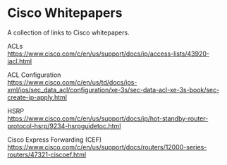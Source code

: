 # Cisco Whitepapers   
A collection of links to Cisco whitepapers.   

ACLs   
https://www.cisco.com/c/en/us/support/docs/ip/access-lists/43920-iacl.html   

ACL Configuration   
https://www.cisco.com/c/en/us/td/docs/ios-xml/ios/sec_data_acl/configuration/xe-3s/sec-data-acl-xe-3s-book/sec-create-ip-apply.html

HSRP   
https://www.cisco.com/c/en/us/support/docs/ip/hot-standby-router-protocol-hsrp/9234-hsrpguidetoc.html

Cisco Express Forwarding (CEF)   
https://www.cisco.com/c/en/us/support/docs/routers/12000-series-routers/47321-ciscoef.html
